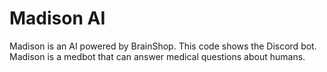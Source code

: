 # Madison AI
Madison is an AI powered by BrainShop. This code shows the Discord bot. Madison is a medbot that can answer medical questions about humans.